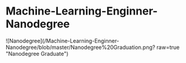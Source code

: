 # Machine-Learning-Enginner-Nanodegree

![Nanodegree](/Machine-Learning-Enginner-Nanodegree/blob/master/Nanodegree%20Graduation.png? raw=true "Nanodegree Graduate")
